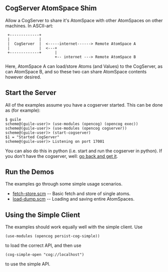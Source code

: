 CogServer AtomSpace Shim
------------------------
Allow a CogServer to share it's AtomSpace with other AtomSpaces on
other machines. In ASCII-art:

```
 +-------------+
 |             |
 |  CogServer  |  <-----internet------> Remote AtomSpace A
 |             |  <---+
 +-------------+      |
                      +-- internet ---> Remote AtomSpace B

```

Here, AtomSpace A can load/store Atoms (and Values) to the CogServer,
as can AtomSpace B, and so these two can share AtomSpace contents
however desired.

Start the Server
----------------
All of the examples assume you have a cogserver started. This can be
done as (for example):
```
$ guile
scheme@(guile-user)> (use-modules (opencog) (opencog exec))
scheme@(guile-user)> (use-modules (opencog cogserver))
scheme@(guile-user)> (start-cogserver)
$1 = "Started CogServer"
scheme@(guile-user)> Listening on port 17001
```

You can also do this in python (i.e. start and run the cogserver in
python).  If you don't have the cogserver, well:
[go back and get it](https://github.com/opencog/cogserver).

Run the Demos
-------------
The examples go through some simple usage scenarios.

* [fetch-store.scm](fetch-store.scm) -- Basic fetch and store of single atoms.
* [load-dump.scm](load-dump.scm) -- Loading and saving entire AtomSpaces.

Using the Simple Client
-----------------------
The examples should work equally well with the simple client.
Use
```
(use-modules (opencog persist-cog-simple))
```
to load the correct API, and then use
```
(cog-simple-open "cog://localhost")
```
to use the simple API.
